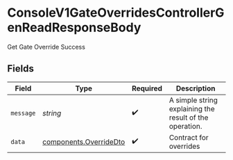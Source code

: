 # ConsoleV1GateOverridesControllerGenReadResponseBody

Get Gate Override Success


## Fields

| Field                                                            | Type                                                             | Required                                                         | Description                                                      |
| ---------------------------------------------------------------- | ---------------------------------------------------------------- | ---------------------------------------------------------------- | ---------------------------------------------------------------- |
| `message`                                                        | *string*                                                         | :heavy_check_mark:                                               | A simple string explaining the result of the operation.          |
| `data`                                                           | [components.OverrideDto](../../models/components/overridedto.md) | :heavy_check_mark:                                               | Contract for overrides                                           |